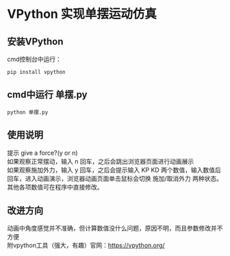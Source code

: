 # VPython 实现单摆运动仿真
## 安装VPython
cmd控制台中运行：
```
pip install vpython
```
## cmd中运行 **单摆.py**
```
python 单摆.py
```
## 使用说明
提示  give a force?(y or n)  
如果观察正常摆动，输入 n 回车，之后会跳出浏览器页面进行动画展示  
如果观察施加外力，输入 y 回车，之后会提示输入 KP KD 两个数值，输入数值后回车，进入动画演示，浏览器动画页面单击鼠标会切换 施加/取消外力 两种状态。  
其他各项数值可在程序中直接修改。  

## 改进方向
动画中角度感觉并不准确，但计算数值没什么问题，原因不明，而且参数修改并不方便  
附vpython工具（强大，有趣）官网：https://vpython.org/


